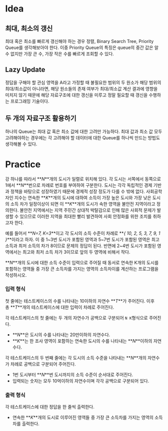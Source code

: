 # Idea

## 최대, 최소의 갱신

최대 혹은 최소를 빠르게 갱신해야 하는 경우 정렬, Binary Search Tree, Priority Queue를 생각해보아야 한다. 이중 Priority Queue의 특징은 queue의 중간 값은 알 수 없지만 가장 큰 수, 가장 작은 수를 빠르게 조회할 수 있다.

## Lazy Update

정답을 구해야 할 관심 영역을 A라고 가정할 때 불필요한 범위의 두 원소가 해당 범위의 최대/최소값이 아니라면, 해당 원소들의 존재 여부가 최대/최소값 계산 결과에 영향을 미치지 않기 때문에 해당 자료구조에 대한 갱신을 미루고 정말 필요할 때 갱신을 수행하는 프로그래밍 기술이다.

## 두 개의 자료구조 활용하기

하나의 Queue는 최대 값 혹은 최소 값에 대한 고려만 가능하다. 최대 값과 최소 값 모두 고려해야하는 경우에는 각 고려해야 할 데이터에 대한 Queue를 하나씩 만드는 방법도 생각해볼 수 있다.

# Practice

강 하나를 따라서 **_N_**개의 도시가 일렬로 위치해 있다. 각 도시는 서쪽에서 동쪽으로 1에서 **_N_**번으로 차례로 번호를 부여하여 구분한다. 도시는 각각 독립적인 경제 기반과 정책을 바탕으로 성장하였기 때문에 경제적 성장 정도가 다를 수 밖에 없다. 사회공학자인 지수는 연속한 **_K_**개의 도시에 대하여 소득이 가장 높은 도시와 가장 낮은 도시의 소득 차가 일정이상이 되면 이 **_K_**개의 도시가 속한 영역을 불안전 지역이라고 정의한다. 불안전 지역에서는 지역 주민간 상대적 박탈감으로 인해 많은 사회적 문제가 발생할 수 있으므로 이러한 지역을 최대한 빨리 발견하여 사회 안정화를 위한 조치를 취하고자 한다.

예를 들어서 **_N=7, K=3_**이고 각 도시의 소득 수준이 차례로 **_{ 10, 2, 5, 3, 7, 9, 1 }_**이라고 하자. 이 중 1~3번 도시가 포함된 영역과 5~7번 도시가 포함된 영역은 최고 소득과 최저 소득의 차가 8이므로 문제의 정답이 된다. 반면에 2~4번 도시가 포함된 영역에서는 최고와 최저 소득 차가 3이므로 앞의 두 영역에 비해서 작다.

**_N_**개의 도시에 대한 소득 수준이 입력으로 주어질 때 동서로 연속한 K개의 도시를 포함하는 영역들 중 가장 큰 소득차를 가지는 영역의 소득차이를 계산하는 프로그램을 작성하시오.

### **입력 형식**

첫 줄에는 테스트케이스의 수를 나타내는 10이하의 자연수 **_T_**가 주어진다. 이후 총 **_T_**개의 테스트케이스에 대한 입력이 차례로 주어진다.

각 테스트케이스의 첫 줄에는 두 개의 자연수가 공백으로 구분되어 `N K`형식으로 주어진다.

- **_N_**은 도시의 수를 나타내는 20만이하의 자연수다.
- **_K_**는 한 조사 영역이 포함하는 연속한 도시의 수를 나타내는 **_N_**이하의 자연수다.

각 테스트케이스의 두 번째 줄에는 각 도시의 소득 수준을 나타내는 **_N_**개의 자연수가 차례로 공백으로 구분되어 주어진다.

- 1번 도시부터 **_N_**번 도시까지의 소득 수준이 순서대로 주어진다.
- 입력되는 숫자는 모두 10억이하의 자연수이며 각각 공백으로 구분되어 있다.

### **출력 형식**

각 테스트케이스에 대한 정답을 한 줄씩 출력한다.

- 연속한 **_K_**개의 도시로 이루어진 영역들 중 가장 큰 소득차를 가지는 영역의 소득차를 출력한다.
